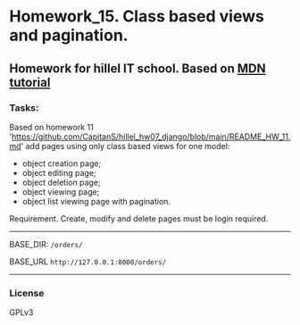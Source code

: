 # Homework_15. Class based views and pagination.

Homework for hillel IT school. 
Based on [MDN tutorial](https://developer.mozilla.org/en-US/docs/Learn/Server-side/Django/Tutorial_local_library_website)
---------------------

### Tasks:
Based on homework 11 'https://github.com/CapitanS/hillel_hw07_django/blob/main/README_HW_11.md'
add pages using only class based views for one model:
   - object creation page;
   - object editing page;
   - object deletion page;
   - object viewing page;
   - object list viewing page with pagination.

Requirement.
   Create, modify and delete pages must be login required.

---------------------
BASE_DIR: `/orders/`

BASE_URL `http://127.0.0.1:8000/orders/`

---------------------

### License

GPLv3
